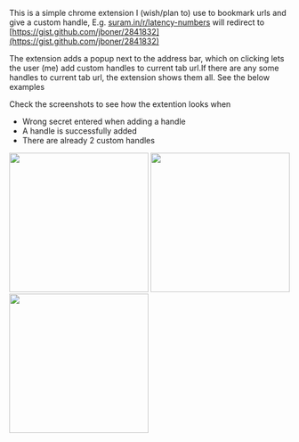This is a simple chrome extension I (wish/plan to) use to bookmark urls and give a custom handle, 
E.g. [suram.in/r/latency-numbers](http://suram.in/r/latency-numbers) will redirect to
[https://gist.github.com/jboner/2841832](https://gist.github.com/jboner/2841832)

The extension adds a popup next to the address bar, which on clicking lets the user (me) add custom handles to current tab
url.If there are any some handles to current tab url, the extension shows them all. See the below examples

Check the screenshots to see how the extention looks when
- Wrong secret entered when adding a handle
- A handle is successfully added
- There are already 2 custom handles


<img src='http://yesteapea.com/public/images/bm/wrong-secret.png' height=250>
<img src='http://yesteapea.com/public/images/bm/added-bm.png' height=250>
<img src='http://yesteapea.com/public/images/bm/two-bm.png' height=250>
